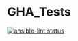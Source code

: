 # GHA_Tests
[![ansible-lint status](https://github.com/snevs/GHA_Tests/actions/workflows/ansible-lint.yml/badge.svg)](https://github.com/snevs/GHA_Tests/actions/workflows/ansible-lint.yml)
